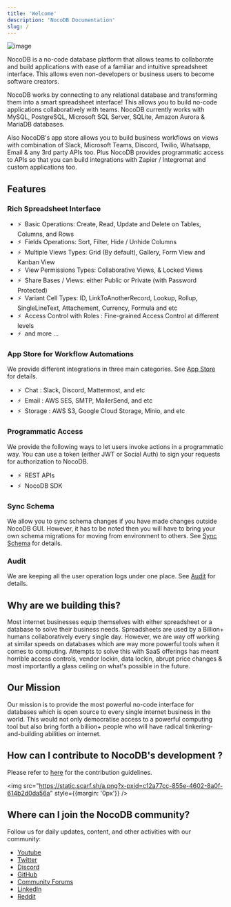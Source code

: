 ```yaml
---
title: 'Welcome'
description: 'NocoDB Documentation'
slug: /
---
```




![image](/img/banner.png)

NocoDB is a no-code database platform that allows teams to collaborate and build applications with ease of a familiar and intuitive spreadsheet interface. This allows even non-developers or business users to become software creators.

NocoDB works by connecting to any relational database and transforming them into a smart spreadsheet interface! This allows you to build no-code applications collaboratively with teams. NocoDB currently works with MySQL, PostgreSQL, Microsoft SQL Server, SQLite, Amazon Aurora & MariaDB databases.

Also NocoDB's app store allows you to build business workflows on views with combination of Slack, Microsoft Teams, Discord, Twilio, Whatsapp, Email & any 3rd party APIs too. Plus NocoDB provides programmatic access to APIs so that you can build integrations with Zapier / Integromat and custom applications too.

## Features

### Rich Spreadsheet Interface

- ⚡ &nbsp;Basic Operations: Create, Read, Update and Delete on Tables, Columns, and Rows
- ⚡ &nbsp;Fields Operations: Sort, Filter, Hide / Unhide Columns
- ⚡ &nbsp;Multiple Views Types: Grid (By default), Gallery, Form View and Kanban View
- ⚡ &nbsp;View Permissions Types: Collaborative Views, & Locked Views
- ⚡ &nbsp;Share Bases / Views: either Public or Private (with Password Protected)
- ⚡ &nbsp;Variant Cell Types: ID, LinkToAnotherRecord, Lookup, Rollup, SingleLineText, Attachement, Currency, Formula and etc
- ⚡ &nbsp;Access Control with Roles : Fine-grained Access Control at different levels
- ⚡ &nbsp;and more ...

### App Store for Workflow Automations

We provide different integrations in three main categories. See <a href="/setup-and-usages/account-settings#app-store" target="_blank">App Store</a> for details.

- ⚡ &nbsp;Chat : Slack, Discord, Mattermost, and etc
- ⚡ &nbsp;Email : AWS SES, SMTP, MailerSend, and etc
- ⚡ &nbsp;Storage : AWS S3, Google Cloud Storage, Minio, and etc

### Programmatic Access

We provide the following ways to let users invoke actions in a programmatic way. You can use a token (either JWT or Social Auth) to sign your requests for authorization to NocoDB.

- ⚡ &nbsp;REST APIs
- ⚡ &nbsp;NocoDB SDK

### Sync Schema

We allow you to sync schema changes if you have made changes outside NocoDB GUI. However, it has to be noted then you will have to bring your own schema migrations for moving from environment to others. See <a href="/data-source/data-source-overview#sync-metadata" target="_blank">Sync Schema</a> for details.

### Audit

We are keeping all the user operation logs under one place. See <a href="/setup-and-usages/audit" target="_blank">Audit</a> for details.

##  Why are we building this?
Most internet businesses equip themselves with either spreadsheet or a database to solve their business needs. Spreadsheets are used by a Billion+ humans collaboratively every single day. However, we are way off working at similar speeds on databases which are way more powerful tools when it comes to computing. Attempts to solve this with SaaS offerings has meant horrible access controls, vendor lockin, data lockin, abrupt price changes & most importantly a glass ceiling on what's possible in the future.

## Our Mission
Our mission is to provide the most powerful no-code interface for databases which is open source to every single internet business in the world. This would not only democratise access to a powerful computing tool but also bring forth a billion+ people who will have radical tinkering-and-building abilities on internet.

## How can I contribute to NocoDB's development ?

Please refer to [here](https://github.com/nocodb/nocodb/blob/develop/.github/CONTRIBUTING.md) for the contribution guidelines.

<img src="https://static.scarf.sh/a.png?x-pxid=c12a77cc-855e-4602-8a0f-614b2d0da56a" style={{margin: '0px'}} />

## Where can I join the NocoDB community?

Follow us for daily updates, content, and other activities with our community:

- [Youtube](https://www.youtube.com/@nocodb)
- [Twitter](https://twitter.com/nocodb)
- [Discord](http://discord.nocodb.com/)
- [GitHub](https://github.com/nocodb/nocodb)
- [Community Forums](https://community.nocodb.com/)
- [LinkedIn](https://www.linkedin.com/company/nocodb)
- [Reddit](https://www.reddit.com/r/NocoDB/)

